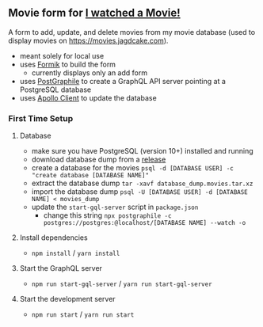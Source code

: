 ## Movie form for [I watched a Movie!](https://github.com/jagdcake/i-watched-a-movie)

A form to add, update, and delete movies from my movie database (used to
display movies on https://movies.jagdcake.com).

- meant solely for local use
- uses [Formik](https://jaredpalmer.com/formik/) to build the form
    - currently displays only an add form
- uses [PostGraphile](https://www.graphile.org/postgraphile/) to create
  a GraphQL API server pointing at a PostgreSQL database
- uses [Apollo Client](https://www.apollographql.com/docs/react/) to
  update the database

### First Time Setup

1. Database
    - make sure you have PostgreSQL (version 10+) installed and running
    - download database dump from a
      [release](https://github.com/jagdcake/i-watched-a-movie/releases)
    - create a database for the movies `psql -d [DATABASE USER] -c "create database [DATABASE NAME]"`
    - extract the database dump `tar -xavf database_dump.movies.tar.xz`
    - import the database dump `psql -U [DATABASE USER] -d [DATABASE NAME] < movies_dump`
    - update the `start-gql-server` script in `package.json`
        - change this string `npx postgraphile -c
          postgres://postgres:@localhost/[DATABASE NAME] --watch -o`

1. Install dependencies
    - `npm install` / `yarn install`

1. Start the GraphQL server
    - `npm run start-gql-server` / `yarn run start-gql-server`

1. Start the development server
    - `npm run start` / `yarn run start`
